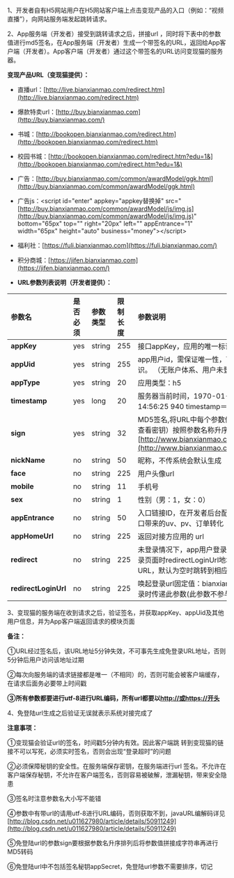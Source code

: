 1、开发者自有H5网站用户在H5网站客户端上点击变现产品的入口（例如：“视频直播”），向网站服务端发起跳转请求。

2、App服务端（开发者）接受到跳转请求之后，拼接url ，同时将下表中的参数值进行md5签名，在App服务端（开发者）生成一个带签名的URL，返回给App客户端（开发者）。App客户端（开发者）通过这个带签名的URL访问变现猫的服务器。

**变现产品URL（变现猫提供）：**

* 直播url：[http://live.bianxianmao.com/redirect.htm](http://live.bianxianmao.com/redirect.htm)

* 爆款特卖url：[http://buy.bianxianmao.com](http://buy.bianxianmao.com/)

* 书城：[http://bookopen.bianxianmao.com/redirect.htm](http://bookopen.bianxianmao.com/redirect.htm)

* 校园书城：[http://bookopen.bianxianmao.com/redirect.htm?edu=1&](http://bookopen.bianxianmao.com/redirect.htm?edu=1&)

* 广告：[http://buy.bianxianmao.com/common/awardModel/ggk.html](http://buy.bianxianmao.com/common/awardModel/ggk.html)

* 广告js：&lt;script id="enter" appkey="appkey替换掉" src="[http://buy.bianxianmao.com/common/awardModel/js/img.js](http://buy.bianxianmao.com/common/awardModel/js/img.js)" bottom="65px" top="" right="20px" left="" appEntrance="1" width="65px" height="auto" business="money"&gt;&lt;/script&gt;

* 福利社：[https://fuli.bianxianmao.com](https://fuli.bianxianmao.com/)

* 积分商城：[https://jifen.bianxianmao.com](https://jifen.bianxianmao.com/)

* **URL参数列表说明（开发者提供）：**

| 参数名 | 是否必须 | 参数类型 | 限制长度 | 参数说明 |
| :--- | :--- | :--- | :--- | :--- |
| **appKey** | yes | string | 255 | 接口appKey，应用的唯一标识（在开发者后台接口配置处可查看） |
| **appUid** | yes | string | 255 | app用户id，需保证唯一性，可以为手机标识等唯一id。变现猫视其为用户唯一标识。 （无账户体系、用户未登录时传递not\_login标识，默认为not\_login） |
| **appType** | yes | string | 20 | 应用类型：h5 |
| **timestamp** | yes | long | 20 | 服务器当前时间，1970-01-01开始的时间戳，毫秒为单位。 例如：2016-12-05 14:56:25 940 timestamp＝1480920985940 |
| **sign** | yes | string | 32 | MD5签名,将URL中每个参数值和appSecret\(appSecret在开发者后台接口配置处可查看密钥）按照参数名称升序，拼接然后md5转码。 详见[http://www.bianxianmao.com/](http://www.bianxianmao.com/)doc/md5\_qian\_ming\_gui\_ze\_ji\_demo.html\) |
| **nickName** | no | string | 50 | 昵称，不传系统会默认生成 |
| **face** | no | string | 225 | 用户头像url |
| **mobile** | no | string | 11 | 手机号 |
| **sex** | no | string | 1 | 性别（男：1，女：0） |
| **appEntrance** | no | string | 50 | 入口链接ID，在开发者后台配置。用来区分不同的入口，方便后期统计、分析不同入口带来的uv、pv、订单转化 |
| **appHomeUrl** | no | string | 225 | 返回对接方应用的 url |
| **redirect** | no | string | 225 | 未登录情况下，app用户登录成功后的变现猫系统重定向地址，当跳到对接方app登录页面时redirectLoginUrl地址中的redirect参数就是用户最后操作的变现猫产品页面URL，默认为空时跳转到相应产品首页 |
| **redirectLoginUrl** | no | string | 225 | 唤起登录url固定值：bianxianmaoAppLogin，当app以游客模式访问，需要唤起登录时传递此参数\(此参数不参与签名\) |

3、变现猫的服务端在收到请求之后，验证签名，并获取appKey、appUid及其他用户信息，并为App客户端返回请求的模块页面

**备注：**

①URL经过签名后，该URL地址5分钟失效，不可事先生成免登录URL地址，否则5分钟后用户访问该地址过期

②每次向服务端的请求链接都是唯一（不相同）的，否则可能会被客户端缓存，在请求后面务必要带上时间戳

**③所有参数都要进行utf-8进行URL编码，所有url都要以**[**http://或https://开头**](http://xn--https-wm6j/%E5%BC%80%E5%A4%B4)

4、免登陆url生成之后验证无误就表示系统对接完成了

**注意事项：**

①变现猫会验证url的签名，时间戳5分钟内有效。因此客户端跳 转到变现猫的链接不可以写死，必须实时签名，否则会出现“登录超时”的问题

②必须保障秘钥的安全性。在服务端保存密钥，在服务端进行url 签名。不允许在客户端保存秘钥，不允许在客户端签名，否则容易被破解，泄漏秘钥，带来安全隐患

③签名时注意参数名大小写不能错

④参数中有带url的请用utf-8进行URL编码，否则获取不到，javaURL编解码详见[http://blog.csdn.net/u011627980/article/details/50911249](http://blog.csdn.net/u011627980/article/details/50911249)

⑤免登陆url的参数sign要根据参数名升序排列后将参数值拼接成字符串再进行MD5转码

⑥免登陆url中不包括签名秘钥appSecret，免登陆url参数不需要排序，切记


